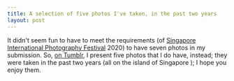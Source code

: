 ```yaml
---
title: A selection of five photos I've taken, in the past two years
layout: post
---
```


It didn't seem fun to have to meet the requirements 
(of 
[Singapore International Photography Festival](http://sipf.sg/)
 2020) to have 
seven photos in my submission. So, 
[on Tumblr](https://alls-futility.tumblr.com/post/611746367108448256/creative-commons-attribution-40-international), 
I present five photos that I do have, instead; they were taken in the past two years (all on the island of Singapore ); I hope you enjoy them.
